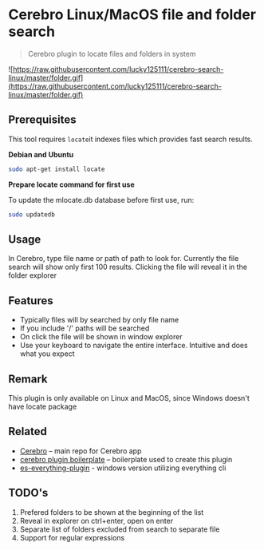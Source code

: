 
# Cerebro Linux/MacOS file and folder search
> Cerebro plugin to locate files and folders in system

![https://raw.githubusercontent.com/lucky125111/cerebro-search-linux/master/folder.gif](https://raw.githubusercontent.com/lucky125111/cerebro-search-linux/master/folder.gif)

## Prerequisites

This tool requires `locate`it indexes files which provides fast search results.

**Debian and Ubuntu**

```bash
sudo apt-get install locate
```

**Prepare locate command for first use**

To update the mlocate.db database before first use, run:

```bash
sudo updatedb
```

## Usage
In Cerebro, type file name or path of path to look for. Currently the file search will show only first 100 results. Clicking the file will reveal it in the folder explorer

## Features
* Typically files will by searched by only file name 
* If you include '/' paths will be searched 
* On click the file will be shown in window explorer
* Use your keyboard to navigate the entire interface. Intuitive and does what you expect

## Remark

This plugin is only available on Linux and MacOS, since Windows doesn't have locate package

## Related
* [Cerebro](http://github.com/KELiON/cerebro) – main repo for Cerebro app
* [cerebro plugin boilerplate](https://github.com/KELiON/cerebro-plugin) – boilerplate used to create this plugin
* [es-everything-plugin](https://github.com/masterperas/es-everything-plugin) - windows version utilizing everything cli

## TODO's
1. Prefered folders to be shown at the beginning of the list
2. Reveal in explorer on ctrl+enter, open on enter
3. Separate list of folders excluded from search to separate file
4. Support for regular expressions
